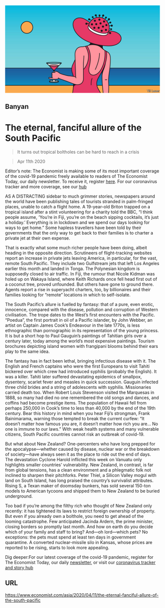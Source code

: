 ![](./images/20200411_ASD001_0.jpg)

## Banyan

# The eternal, fanciful allure of the South Pacific

> It turns out tropical boltholes can be hard to reach in a crisis

> Apr 11th 2020

Editor’s note: The Economist is making some of its most important coverage of the covid-19 pandemic freely available to readers of The Economist Today, our daily newsletter. To receive it, register [here](https://www.economist.com//newslettersignup). For our coronavirus tracker and more coverage, see our [hub](https://www.economist.com//coronavirus)

AS A DISTRACTING sidebar to much grimmer stories, newspapers around the world have been publishing tales of tourists stranded in palm-fringed places, unable to catch a flight home. A 19-year-old Briton trapped on a tropical island after a stint volunteering for a charity told the BBC, “I think people assume, ‘You’re in Fiji, you’re on the beach sipping cocktails, it’s just a holiday.’ Everything is in lockdown and we spend our days looking for ways to get home.” Some hapless travellers have been told by their governments that the only way to get back to their families is to charter a private jet at their own expense.

That is exactly what some much richer people have been doing, albeit heading in the opposite direction. Scrutineers of flight-tracking websites report an increase in private jets leaving America, in particular, for the vast, remote South Pacific. They include two Gulfstream jets that left Los Angeles earlier this month and landed in Tonga. The Polynesian kingdom is supposedly closed to air traffic. In Fiji, the rumour that Nicole Kidman was holed up on Wakaya Island, where Keith Richards once fell head first out of a coconut tree, proved unfounded. But others have gone to ground there. Agents report a rise in superyacht charters, too, by billionaires and their families looking for “remote” locations in which to self-isolate.

The South Pacific’s allure is fuelled by fantasy: that of a pure, even erotic, innocence, compared with the disease, pollution and corruption of Western civilisation. The trope dates to the West’s first encounters with the Pacific. “Poedua”, the first portrait in oil of a Pacific islander, by John Webber, an artist on Captain James Cook’s Endeavour in the late 1770s, is less ethnographic than pornographic in its representation of the young princess. It is but a short hop to Paul Gauguin’s paintings of Tahitian girls over a century later, today among the world’s most expensive paintings. Tourism brochures depicting island women with frangipani blooms behind their ears play to the same idea.

The fantasy has in fact been lethal, bringing infectious disease with it. The English and French captains who were the first Europeans to visit Tahiti bickered over which crew had introduced syphilis (probably the English). It was a killer. Tahiti later suffered devastating epidemics of smallpox, dysentery, scarlet fever and measles in quick succession. Gauguin infected three child brides and a string of adolescents with syphilis. Missionaries carried death too. When Robert Louis Stevenson visited the Marquesas in 1888, so many had died no one remembered the old songs and dances, and coffins had become prestige items. The population of Hawaii fell from perhaps 250,000 in Cook’s time to less than 40,000 by the end of the 19th century. Bear this history in mind when you hear Fiji’s strongman, Frank Bainimarama, warning those tempted to break the current curfew: “It doesn’t matter how famous you are, it doesn’t matter how rich you are... No one is immune to our laws.” With weak health systems and many vulnerable citizens, South Pacific countries cannot risk an outbreak of covid-19.

But what about New Zealand? One-percenters who have long prepped for the apocalypse—whether caused by disease, nuclear war or the breakdown of society—have always seen it as the place to ride out the end of days. The devastation Cyclone Harold inflicted this week on Vanuatu only highlights smaller countries’ vulnerability. New Zealand, in contrast, is far from global tensions, has a clean environment and a phlegmatic folk not inclined to sharpen their pitchforks. Peter Thiel, a Silicon Valley mogul with land on South Island, has long praised the country’s survivalist attributes. Rising S, a Texan maker of doomsday bunkers, has sold several 150-ton models to American tycoons and shipped them to New Zealand to be buried underground.

Too bad if you’re among the filthy rich who thought of New Zealand only recently: it has tightened its laws to restrict foreign ownership of property. But even if you already own a bolthole, you need to get ahead of the looming catastrophe. Few anticipated Jacinda Ardern, the prime minister, closing borders so promptly last month. And how on earth do you decide which of your family and staff to bring? And—oh lord—which pets? No exceptions: the pets must spend at least ten days in government quarantine. A converted nuclear-missile silo in Kansas, whose prices are reported to be rising, starts to look more appealing.

Dig deeper:For our latest coverage of the covid-19 pandemic, register for The Economist Today, our daily [newsletter](https://www.economist.com//newslettersignup), or visit our [coronavirus tracker and story hub](https://www.economist.com//coronavirus)

## URL

https://www.economist.com/asia/2020/04/11/the-eternal-fanciful-allure-of-the-south-pacific

